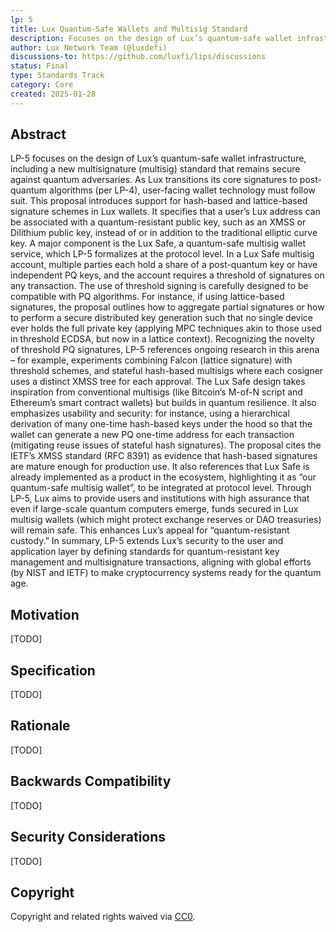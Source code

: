 ```yaml
---
lp: 5
title: Lux Quantum-Safe Wallets and Multisig Standard
description: Focuses on the design of Lux’s quantum-safe wallet infrastructure, including a new multisignature (multisig) standard that remains secure against quantum adversaries.
author: Lux Network Team (@luxdefi)
discussions-to: https://github.com/luxfi/lips/discussions
status: Final
type: Standards Track
category: Core
created: 2025-01-28
---
```


## Abstract

LP-5 focuses on the design of Lux’s quantum-safe wallet infrastructure, including a new multisignature (multisig) standard that remains secure against quantum adversaries. As Lux transitions its core signatures to post-quantum algorithms (per LP-4), user-facing wallet technology must follow suit. This proposal introduces support for hash-based and lattice-based signature schemes in Lux wallets. It specifies that a user’s Lux address can be associated with a quantum-resistant public key, such as an XMSS or Dilithium public key, instead of or in addition to the traditional elliptic curve key. A major component is the Lux Safe, a quantum-safe multisig wallet service, which LP-5 formalizes at the protocol level. In a Lux Safe multisig account, multiple parties each hold a share of a post-quantum key or have independent PQ keys, and the account requires a threshold of signatures on any transaction. The use of threshold signing is carefully designed to be compatible with PQ algorithms. For instance, if using lattice-based signatures, the proposal outlines how to aggregate partial signatures or how to perform a secure distributed key generation such that no single device ever holds the full private key (applying MPC techniques akin to those used in threshold ECDSA, but now in a lattice context). Recognizing the novelty of threshold PQ signatures, LP-5 references ongoing research in this arena – for example, experiments combining Falcon (lattice signature) with threshold schemes, and stateful hash-based multisigs where each cosigner uses a distinct XMSS tree for each approval. The Lux Safe design takes inspiration from conventional multisigs (like Bitcoin’s M-of-N script and Ethereum’s smart contract wallets) but builds in quantum resilience. It also emphasizes usability and security: for instance, using a hierarchical derivation of many one-time hash-based keys under the hood so that the wallet can generate a new PQ one-time address for each transaction (mitigating reuse issues of stateful hash signatures). The proposal cites the IETF’s XMSS standard (RFC 8391) as evidence that hash-based signatures are mature enough for production use. It also references that Lux Safe is already implemented as a product in the ecosystem, highlighting it as “our quantum-safe multisig wallet”, to be integrated at protocol level. Through LP-5, Lux aims to provide users and institutions with high assurance that even if large-scale quantum computers emerge, funds secured in Lux multisig wallets (which might protect exchange reserves or DAO treasuries) will remain safe. This enhances Lux’s appeal for “quantum-resistant custody.” In summary, LP-5 extends Lux’s security to the user and application layer by defining standards for quantum-resistant key management and multisignature transactions, aligning with global efforts (by NIST and IETF) to make cryptocurrency systems ready for the quantum age.

## Motivation

[TODO]

## Specification

[TODO]

## Rationale

[TODO]

## Backwards Compatibility

[TODO]

## Security Considerations

[TODO]

## Copyright

Copyright and related rights waived via [CC0](../LICENSE.md).